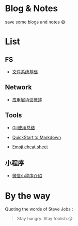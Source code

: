 # Blog & Notes
save some blogs and notes :smile:

# List
## FS
- [文件系统基础](https://github.com/uniqueyehu/blog/blob/master/blogmd/%E6%96%87%E4%BB%B6%E7%B3%BB%E7%BB%9F%E5%9F%BA%E7%A1%80.md)

## Network
- [应用层协议概述](https://github.com/uniqueyehu/blog/blob/master/blogmd/%E5%BA%94%E7%94%A8%E5%B1%82%E5%8D%8F%E8%AE%AE%E6%A6%82%E8%BF%B0.md)

## Tools
- [Git使用总结](https://github.com/uniqueyehu/blog/blob/master/blogmd/git.md)

- [QuickStart to Markdown](https://guides.github.com/features/mastering-markdown/)

- [Emoji cheat sheet](https://www.webpagefx.com/tools/emoji-cheat-sheet/)

## 小程序
- [微信小程序介绍](https://github.com/uniqueyehu/notes/tree/master/miniprogram)

# By the way
Quoting the words of Steve Jobs :
> Stay hungry. Stay foolish.:kissing_heart:
